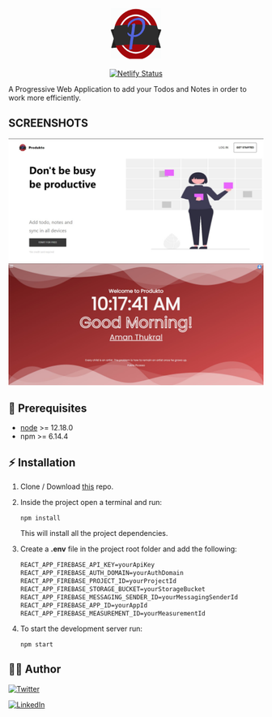 <p align="center">
    <img src="./src/assets/logo.png" alt="produkto" width="100px" height="100px">
    <br>
    <br>
     <a href="https://app.netlify.com/sites/getprodukto/deploys"><img src="https://api.netlify.com/api/v1/badges/315a5fbf-9971-4e2f-9f78-ca42e9ab8b6a/deploy-status" alt="Netlify Status"></a>

</p>

A Progressive Web Application to add your Todos and Notes in order to work more efficiently.

## SCREENSHOTS

<p align="center">
<img src="./src/assets/produkto.jpg" alt="produkto" >
<br>
<img src="./src/assets/produkto1.jpg" alt="produkto">
</p>

## :hatching_chick: Prerequisites

- [node](https://nodejs.org/en/) >= 12.18.0
- npm >= 6.14.4

## :zap: Installation

1. Clone / Download [this](https://github.com/Amanthukral12/productivity-app) repo.
2. Inside the project open a terminal and run:
   ```
   npm install
   ```
   This will install all the project dependencies.
3. Create a **.env** file in the project root folder and add the following:

   ```
   REACT_APP_FIREBASE_API_KEY=yourApiKey
   REACT_APP_FIREBASE_AUTH_DOMAIN=yourAuthDomain
   REACT_APP_FIREBASE_PROJECT_ID=yourProjectId
   REACT_APP_FIREBASE_STORAGE_BUCKET=yourStorageBucket
   REACT_APP_FIREBASE_MESSAGING_SENDER_ID=yourMessagingSenderId
   REACT_APP_FIREBASE_APP_ID=yourAppId
   REACT_APP_FIREBASE_MEASUREMENT_ID=yourMeasurementId
   ```

4. To start the development server run:
   ```
   npm start
   ```

## :man_in_tuxedo: Author

[![Twitter](https://img.shields.io/badge/follow-%40amanthukral-1DA1F2?style=flat&logo=Twitter)](https://twitter.com/aman_thukral12)

[![LinkedIn](https://img.shields.io/badge/connect-%40amanthukral-%230077B5?style=flat&logo=LinkedIn)](https://www.linkedin.com/in/aman-thukral-574b37150/)
